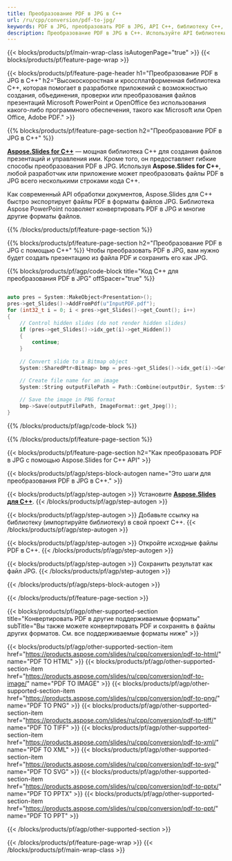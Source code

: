 ```yaml
---
title: Преобразование PDF в JPG в C++
url: /ru/cpp/conversion/pdf-to-jpg/
keywords: PDF в JPG, преобразовать PDF в JPG, API C++, библиотеку C++, PDF, JPG
description: Преобразование PDF в JPG в C++. Используйте API библиотеки C++ для преобразования файлов PDF в файлы JPG.
---
```


{{< blocks/products/pf/main-wrap-class isAutogenPage="true" >}}
{{< blocks/products/pf/feature-page-wrap >}}

{{< blocks/products/pf/feature-page-header h1="Преобразование PDF в JPG в C++" h2="Высокоскоростная и кроссплатформенная библиотека C++, которая помогает в разработке приложений с возможностью создания, объединения, проверки или преобразования файлов презентаций Microsoft PowerPoint и OpenOffice без использования какого-либо программного обеспечения, такого как Microsoft или Open Office, Adobe PDF." >}}

{{% blocks/products/pf/feature-page-section h2="Преобразование PDF в JPG в C++" %}}

[**Aspose.Slides for C++**](https://products.aspose.com/slides/ru/cpp/) — мощная библиотека C++ для создания файлов презентаций и управления ими. Кроме того, он предоставляет гибкие способы преобразования PDF в JPG. Используя **Aspose.Slides for C++**, любой разработчик или приложение может преобразовать файлы PDF в JPG всего несколькими строками кода C++.

Как современный API обработки документов, Aspose.Slides для C++ быстро экспортирует файлы PDF в форматы файлов JPG. Библиотека Aspose PowerPoint позволяет конвертировать PDF в JPG и многие другие форматы файлов.

{{% /blocks/products/pf/feature-page-section %}}

{{% blocks/products/pf/feature-page-section  h2="Преобразование PDF в JPG с помощью C++" %}}
Чтобы преобразовать PDF в JPG, вам нужно будет создать презентацию из файла PDF и сохранить его как JPG.

{{% blocks/products/pf/agp/code-block title="Код C++ для преобразования PDF в JPG" offSpacer="true" %}}

```cpp

auto pres = System::MakeObject<Presentation>();
pres->get_Slides()->AddFromPdf(u"InputPDF.pdf");
for (int32_t i = 0; i < pres->get_Slides()->get_Count(); i++)
{
    // Control hidden slides (do not render hidden slides)
    if (pres->get_Slides()->idx_get(i)->get_Hidden())
    {
        continue;
    }
    
    // Convert slide to a Bitmap object
    System::SharedPtr<Bitmap> bmp = pres->get_Slides()->idx_get(i)->GetThumbnail(2.f, 2.f);

    // Create file name for an image
    System::String outputFilePath = Path::Combine(outputDir, System::String(u"Slide_") + i + u".jpg");
    
    // Save the image in PNG format
    bmp->Save(outputFilePath, ImageFormat::get_Jpeg());
}

```


{{% /blocks/products/pf/agp/code-block %}}

{{% /blocks/products/pf/feature-page-section %}}

{{< blocks/products/pf/feature-page-section  h2="Как преобразовать PDF в JPG с помощью Aspose.Slides for C++ API" >}}

{{< blocks/products/pf/agp/steps-block-autogen name="Это шаги для преобразования PDF в JPG в C++." >}}

{{< blocks/products/pf/agp/step-autogen >}}
Установите [**Aspose.Slides для C++**](https://products.aspose.com/slides/ru/cpp/).
{{< /blocks/products/pf/agp/step-autogen >}}

{{< blocks/products/pf/agp/step-autogen >}}
Добавьте ссылку на библиотеку (импортируйте библиотеку) в свой проект C++.
{{< /blocks/products/pf/agp/step-autogen >}}

{{< blocks/products/pf/agp/step-autogen >}}
Откройте исходные файлы PDF в C++.
{{< /blocks/products/pf/agp/step-autogen >}}

{{< blocks/products/pf/agp/step-autogen >}}
Сохранить результат как файл JPG.
{{< /blocks/products/pf/agp/step-autogen >}}

{{< /blocks/products/pf/agp/steps-block-autogen >}}

{{< /blocks/products/pf/feature-page-section >}}

{{< blocks/products/pf/agp/other-supported-section title="Конвертировать PDF в другие поддерживаемые форматы" subTitle="Вы также можете конвертировать PDF и сохранять в файлы других форматов. См. все поддерживаемые форматы ниже" >}}

{{< blocks/products/pf/agp/other-supported-section-item href="https://products.aspose.com/slides/ru/cpp/conversion/pdf-to-html/" name="PDF TO HTML" >}}
{{< blocks/products/pf/agp/other-supported-section-item href="https://products.aspose.com/slides/ru/cpp/conversion/pdf-to-image/" name="PDF TO IMAGE" >}}
{{< blocks/products/pf/agp/other-supported-section-item href="https://products.aspose.com/slides/ru/cpp/conversion/pdf-to-png/" name="PDF TO PNG" >}}
{{< blocks/products/pf/agp/other-supported-section-item href="https://products.aspose.com/slides/ru/cpp/conversion/pdf-to-tiff/" name="PDF TO TIFF" >}}
{{< blocks/products/pf/agp/other-supported-section-item href="https://products.aspose.com/slides/ru/cpp/conversion/pdf-to-xml/" name="PDF TO XML" >}}
{{< blocks/products/pf/agp/other-supported-section-item href="https://products.aspose.com/slides/ru/cpp/conversion/pdf-to-svg/" name="PDF TO SVG" >}}
{{< blocks/products/pf/agp/other-supported-section-item href="https://products.aspose.com/slides/ru/cpp/conversion/pdf-to-pptx/" name="PDF TO PPTX" >}}
{{< blocks/products/pf/agp/other-supported-section-item href="https://products.aspose.com/slides/ru/cpp/conversion/pdf-to-ppt/" name="PDF TO PPT" >}}


{{< /blocks/products/pf/agp/other-supported-section >}}

{{< /blocks/products/pf/feature-page-wrap >}}
{{< /blocks/products/pf/main-wrap-class >}}